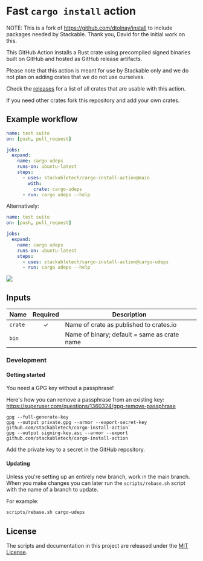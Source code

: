# Fast `cargo install` action

NOTE: This is a fork of https://github.com/dtolnay/install to include packages needed by Stackable. Thank you, David for the initial work on this. 

This GitHub Action installs a Rust crate using precompiled signed binaries built
on GitHub and hosted as GitHub release artifacts.

Please note that this action is meant for use by Stackable only and we do not plan on adding crates that we do not use ourselves.

Check the [releases](https://github.com/stackabletech/cargo-install-action/releases) for a list of all crates that are usable with this action.

If you need other crates fork this repository and add your own crates.

## Example workflow

```yaml
name: test suite
on: [push, pull_request]

jobs:
  expand:
    name: cargo udeps
    runs-on: ubuntu-latest
    steps:
      - uses: stackabletech/cargo-install-action@main
        with:
          crate: cargo-udeps
      - run: cargo udeps --help
```

Alternatively:
```yaml
name: test suite
on: [push, pull_request]

jobs:
  expand:
    name: cargo udeps
    runs-on: ubuntu-latest
    steps:
      - uses: stackabletech/cargo-install-action@cargo-udeps
      - run: cargo udeps --help
```


<img src="https://user-images.githubusercontent.com/1940490/136493915-2c3c6a6b-620c-46e1-be4b-3c96856ccd12.png">

## Inputs

| Name    | Required | Description                                  |
| ------- | :------: | -------------------------------------------- |
| `crate` | ✓        | Name of crate as published to crates.io      |
| `bin`   |          | Name of binary; default = same as crate name |
       
### Development

#### Getting started

You need a GPG key without a passphrase!

Here's how you can remove a passphrase from an existing key: https://superuser.com/questions/1360324/gpg-remove-passphrase

```
gpg --full-generate-key
gpg --output private.gpg --armor --export-secret-key github.com/stackabletech/cargo-install-action`
gpg --output signing-key.asc --armor --export github.com/stackabletech/cargo-install-action
```
             
Add the private key to a secret in the GitHub repository.

#### Updating

Unless you're setting up an entirely new branch, work in the main branch.
When you make changes you can later run the `scripts/rebase.sh` script with the name of a branch to update.

For example:
```bash
scripts/rebase.sh cargo-udeps
```

## License

The scripts and documentation in this project are released under the [MIT
License].

[MIT License]: LICENSE
